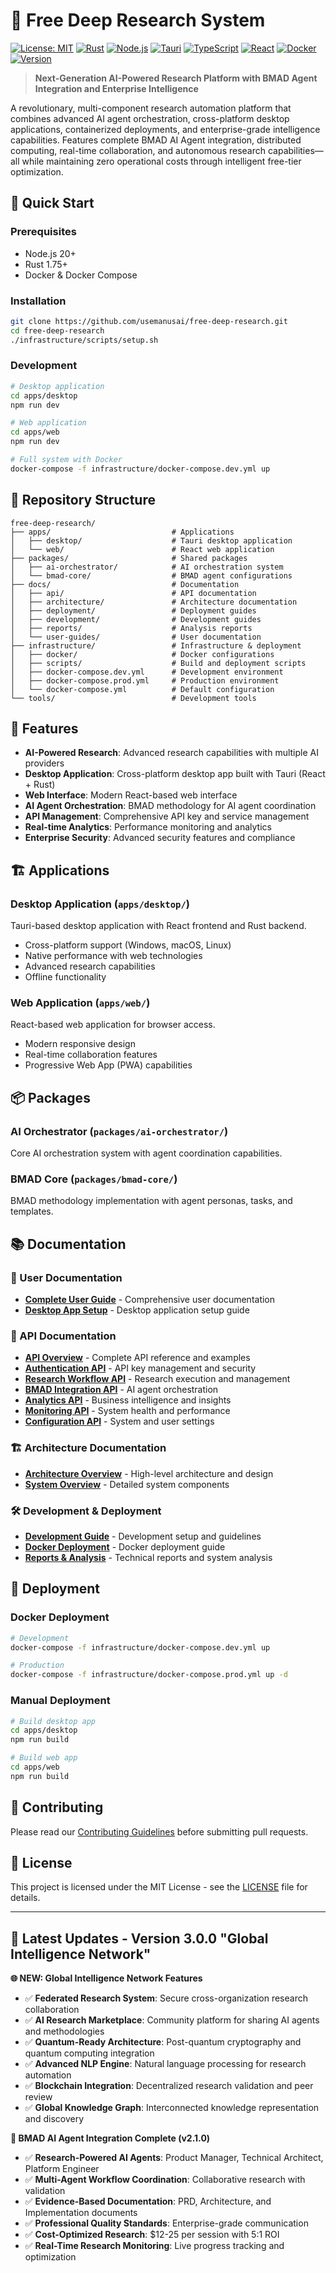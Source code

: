 # 🔬 Free Deep Research System

[![License: MIT](https://img.shields.io/badge/License-MIT-yellow.svg)](LICENSE)
[![Rust](https://img.shields.io/badge/rust-1.75+-orange.svg)](https://www.rust-lang.org)
[![Node.js](https://img.shields.io/badge/node.js-20+-green.svg)](https://nodejs.org)
[![Tauri](https://img.shields.io/badge/tauri-1.5+-blue.svg)](https://tauri.app)
[![TypeScript](https://img.shields.io/badge/typescript-5.3+-blue.svg)](https://www.typescriptlang.org)
[![React](https://img.shields.io/badge/react-18.2+-61DAFB.svg)](https://reactjs.org)
[![Docker](https://img.shields.io/badge/docker-supported-blue.svg)](https://www.docker.com)
[![Version](https://img.shields.io/badge/version-3.0.0-blue.svg)](CHANGELOG.md)

> **Next-Generation AI-Powered Research Platform with BMAD Agent Integration and Enterprise Intelligence**

A revolutionary, multi-component research automation platform that combines advanced AI agent orchestration, cross-platform desktop applications, containerized deployments, and enterprise-grade intelligence capabilities. Features complete BMAD AI Agent integration, distributed computing, real-time collaboration, and autonomous research capabilities—all while maintaining zero operational costs through intelligent free-tier optimization.

## 🚀 Quick Start

### Prerequisites
- Node.js 20+ 
- Rust 1.75+
- Docker & Docker Compose

### Installation
```bash
git clone https://github.com/usemanusai/free-deep-research.git
cd free-deep-research
./infrastructure/scripts/setup.sh
```

### Development
```bash
# Desktop application
cd apps/desktop
npm run dev

# Web application  
cd apps/web
npm run dev

# Full system with Docker
docker-compose -f infrastructure/docker-compose.dev.yml up
```

## 📁 Repository Structure

```
free-deep-research/
├── apps/                           # Applications
│   ├── desktop/                    # Tauri desktop application
│   └── web/                        # React web application
├── packages/                       # Shared packages
│   ├── ai-orchestrator/            # AI orchestration system
│   └── bmad-core/                  # BMAD agent configurations
├── docs/                           # Documentation
│   ├── api/                        # API documentation
│   ├── architecture/               # Architecture documentation
│   ├── deployment/                 # Deployment guides
│   ├── development/                # Development guides
│   ├── reports/                    # Analysis reports
│   └── user-guides/                # User documentation
├── infrastructure/                 # Infrastructure & deployment
│   ├── docker/                     # Docker configurations
│   ├── scripts/                    # Build and deployment scripts
│   ├── docker-compose.dev.yml      # Development environment
│   ├── docker-compose.prod.yml     # Production environment
│   └── docker-compose.yml          # Default configuration
└── tools/                          # Development tools
```

## 🔧 Features

- **AI-Powered Research**: Advanced research capabilities with multiple AI providers
- **Desktop Application**: Cross-platform desktop app built with Tauri (React + Rust)
- **Web Interface**: Modern React-based web interface
- **AI Agent Orchestration**: BMAD methodology for AI agent coordination
- **API Management**: Comprehensive API key and service management
- **Real-time Analytics**: Performance monitoring and analytics
- **Enterprise Security**: Advanced security features and compliance

## 🏗️ Applications

### Desktop Application (`apps/desktop/`)
Tauri-based desktop application with React frontend and Rust backend.
- Cross-platform support (Windows, macOS, Linux)
- Native performance with web technologies
- Advanced research capabilities
- Offline functionality

### Web Application (`apps/web/`)
React-based web application for browser access.
- Modern responsive design
- Real-time collaboration features
- Progressive Web App (PWA) capabilities

## 📦 Packages

### AI Orchestrator (`packages/ai-orchestrator/`)
Core AI orchestration system with agent coordination capabilities.

### BMAD Core (`packages/bmad-core/`)
BMAD methodology implementation with agent personas, tasks, and templates.

## 📚 Documentation

### 📖 User Documentation
- **[Complete User Guide](docs/user-guides/COMPLETE_USER_GUIDE_2025.md)** - Comprehensive user documentation
- **[Desktop App Setup](apps/desktop/SETUP_GUIDE.md)** - Desktop application setup guide

### 🔌 API Documentation
- **[API Overview](docs/api/README.md)** - Complete API reference and examples
- **[Authentication API](docs/api/authentication.md)** - API key management and security
- **[Research Workflow API](docs/api/research-workflow.md)** - Research execution and management
- **[BMAD Integration API](docs/api/bmad-integration.md)** - AI agent orchestration
- **[Analytics API](docs/api/analytics.md)** - Business intelligence and insights
- **[Monitoring API](docs/api/monitoring.md)** - System health and performance
- **[Configuration API](docs/api/configuration.md)** - System and user settings

### 🏗️ Architecture Documentation
- **[Architecture Overview](docs/architecture/README.md)** - High-level architecture and design
- **[System Overview](docs/architecture/system-overview.md)** - Detailed system components

### 🛠️ Development & Deployment
- **[Development Guide](docs/development/)** - Development setup and guidelines
- **[Docker Deployment](docs/deployment/DOCKER-IMPLEMENTATION-SUMMARY.md)** - Docker deployment guide
- **[Reports & Analysis](docs/reports/)** - Technical reports and system analysis

## 🚀 Deployment

### Docker Deployment
```bash
# Development
docker-compose -f infrastructure/docker-compose.dev.yml up

# Production
docker-compose -f infrastructure/docker-compose.prod.yml up -d
```

### Manual Deployment
```bash
# Build desktop app
cd apps/desktop
npm run build

# Build web app
cd apps/web
npm run build
```

## 🤝 Contributing

Please read our [Contributing Guidelines](apps/desktop/CONTRIBUTING.md) before submitting pull requests.

## 📄 License

This project is licensed under the MIT License - see the [LICENSE](LICENSE) file for details.

---

## 🌟 Latest Updates - Version 3.0.0 "Global Intelligence Network"

**🌐 NEW: Global Intelligence Network Features**
- ✅ **Federated Research System**: Secure cross-organization research collaboration
- ✅ **AI Research Marketplace**: Community platform for sharing AI agents and methodologies
- ✅ **Quantum-Ready Architecture**: Post-quantum cryptography and quantum computing integration
- ✅ **Advanced NLP Engine**: Natural language processing for research automation
- ✅ **Blockchain Integration**: Decentralized research validation and peer review
- ✅ **Global Knowledge Graph**: Interconnected knowledge representation and discovery

**🤖 BMAD AI Agent Integration Complete (v2.1.0)**
- ✅ **Research-Powered AI Agents**: Product Manager, Technical Architect, Platform Engineer
- ✅ **Multi-Agent Workflow Coordination**: Collaborative research with validation
- ✅ **Evidence-Based Documentation**: PRD, Architecture, and Implementation documents
- ✅ **Professional Quality Standards**: Enterprise-grade communication
- ✅ **Cost-Optimized Research**: $12-25 per session with 5:1 ROI
- ✅ **Real-Time Research Monitoring**: Live progress tracking and optimization
